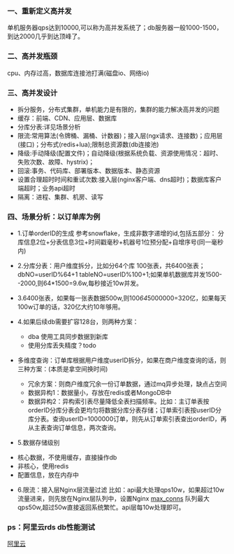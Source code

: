 ### 一、重新定义高并发
单机服务器qps达到10000,可以称为高并发系统了；db服务器一般1000-1500，到达2000几乎到达顶峰了。

### 二、高并发瓶颈
 cpu、内存过高，数据库连接池打满(磁盘io、网络io)

### 三、高并发设计

* 拆分服务，分布式集群，单机能力是有限的，集群的能力解决高并发的问题
* 缓存：前端、CDN、应用层、数据库
* 分库分表:详见场景分析
* 限流:常用算法(令牌桶、漏桶、计数器)；接入层(ngx请求、连接数)；应用层(接口)；分布式(redis+lua);限制总资源数(db连接池)
* 降级:手动降级(配置文件)；自动降级(根据系统负载、资源使用情况：超时、失败次数、故障、hystrix)；
* 回滚:事务、代码库、部署版本、数据版本、静态资源
* 设置合理超时时间和重试次数:接入层(nginx客户端、dns超时)；数据库客户端超时；业务api超时
* 隔离：进程、集群、机房、读写

### 四、场景分析：以订单库为例
* 1.订单orderID的生成
 参考snowflake，生成非数字递增的id,包括五部分： 分库信息2位+分表信息3位+时间戳毫秒+机器号1位预分配+自增序号(同一毫秒内)
* 2.分库分表：用户维度拆分，比如分64个库 100张表，共6400张表；dbNO=userID%64+1 tableNO=userID%100+1;如果单机数据库并发1500--2000,则64*1500=9.6w,每秒接近10w并发。
* 3.6400张表，如果每一张表数据500w,则100*64*5000000=320亿，如果每天100w订单的话，320亿大约10年够用。
* 4.如果后续db需要扩容128台，则两种方案：
  - dba 使用工具同步数据到新库
  - 使用分库丢失精度？todo

* 多维度查询：订单库根据用户维度userID拆分，如果在商户维度查询的话，则三种方案：(本质是拿空间换时间)
   - 冗余方案：则商户维度冗余一份订单数据，通过mq异步处理，缺点占空间
   - 数据异构1：数据量小，存放在redis或者MongoDB中
   - 数据异构2：异构索引表尽量降低全表扫描频率。比如：主订单表按orderID分库分表会更均匀将数据分库分表存储；订单索引表按userID分库分表。查询userID=1000000订单，则先从订单索引表查出orderID，再从主表查询订单信息，两次查询。

* 5.数据存储级别
 - 核心数据，不使用缓存，直接操作db
 - 非核心，使用redis
 - 配置信息，放在内存中
* 6.限流：接入层Nginx层流量过滤
  比如：api最大处理qps10w，如果超过10w流量进来，则先放在Nginx层队列中，设置Nginx [max_conns](http://nginx.org/en/docs/http/ngx_http_upstream_module.html) 队列最大qps50w,超过50w直接返回系统繁忙。api层每10w处理即可。



### ps：阿里云rds db性能测试
[阿里云](https://yq.aliyun.com/articles/708050?spm=5176.10695662.1996646101.searchclickresult.3a2513b7M3wylv&aly_as=u4Q-KJrN)
